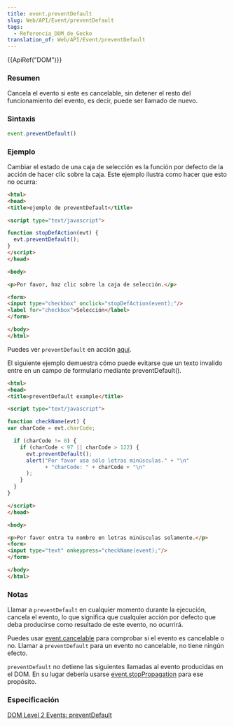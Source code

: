```yaml
---
title: event.preventDefault
slug: Web/API/Event/preventDefault
tags:
  - Referencia_DOM_de_Gecko
translation_of: Web/API/Event/preventDefault
---
```

{{ApiRef("DOM")}}

### Resumen

Cancela el evento si este es cancelable, sin detener el resto del funcionamiento del evento, es decir, puede ser llamado de nuevo.

### Sintaxis

```js
event.preventDefault()
```

### Ejemplo

Cambiar el estado de una caja de selección es la función por defecto de la acción de hacer clic sobre la caja. Este ejemplo ilustra como hacer que esto no ocurra:

```html
<html>
<head>
<title>ejemplo de preventDefault</title>

<script type="text/javascript">

function stopDefAction(evt) {
  evt.preventDefault();
}
</script>
</head>

<body>

<p>Por favor, haz clic sobre la caja de selección.</p>

<form>
<input type="checkbox" onclick="stopDefAction(event);"/>
<label for="checkbox">Selección</label>
</form>

</body>
</html>
```

Puedes ver `preventDefault` en acción [aquí](http://developer.mozilla.org/samples/domref/dispatchEvent.html).

El siguiente ejemplo demuestra cómo puede evitarse que un texto invalido entre en un campo de formulario mediante preventDefault().

```html
<html>
<head>
<title>preventDefault example</title>

<script type="text/javascript">

function checkName(evt) {
var charCode = evt.charCode;

  if (charCode != 0) {
    if (charCode < 97 || charCode > 122) {
      evt.preventDefault();
      alert("Por favor usa sólo letras minúsculas." + "\n"
            + "charCode: " + charCode + "\n"
      );
    }
  }
}

</script>
</head>

<body>

<p>Por favor entra tu nombre en letras minúsculas solamente.</p>
<form>
<input type="text" onkeypress="checkName(event);"/>
</form>

</body>
</html>
```

### Notas

Llamar a `preventDefault` en cualquier momento durante la ejecución, cancela el evento, lo que significa que cualquier acción por defecto que deba producirse como resultado de este evento, no ocurrirá.

Puedes usar [event.cancelable](es/DOM/event.cancelable) para comprobar si el evento es cancelable o no. Llamar a `preventDefault` para un evento no cancelable, no tiene ningún efecto.

`preventDefault` no detiene las siguientes llamadas al evento producidas en el DOM. En su lugar debería usarse [event.stopPropagation](es/DOM/event.stopPropagation) para ese propósito.

### Especificación

[DOM Level 2 Events: preventDefault](http://www.w3.org/TR/DOM-Level-2-Events/events.html#Events-Event-preventDefault)
